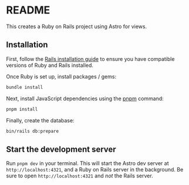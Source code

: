 # README

This creates a Ruby on Rails project using Astro for views.

## Installation

First, follow the [Rails installation guide](https://guides.rubyonrails.org/getting_started.html#creating-a-new-rails-project-installing-rails) to ensure you have compatible versions of Ruby and Rails installed.

Once Ruby is set up, install packages / gems:

```bash
bundle install
```

Next, install JavaScript dependencies using the [pnpm](https://pnpm.io/installation) command:

```bash
pnpm install
```

Finally, create the database:

```bash
bin/rails db:prepare
```

## Start the development server

Run `pnpm dev` in your terminal. This will start the Astro dev server at `http://localhost:4321`, and a Ruby on Rails server in the background. Be sure to open `http://localhost:4321` and _not_ the Rails server.
